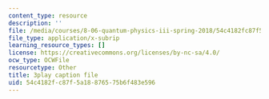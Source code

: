 ```yaml
---
content_type: resource
description: ''
file: /media/courses/8-06-quantum-physics-iii-spring-2018/54c4182fc87f5a18876575b6f483e596_3299996.vtt
file_type: application/x-subrip
learning_resource_types: []
license: https://creativecommons.org/licenses/by-nc-sa/4.0/
ocw_type: OCWFile
resourcetype: Other
title: 3play caption file
uid: 54c4182f-c87f-5a18-8765-75b6f483e596
---
```

